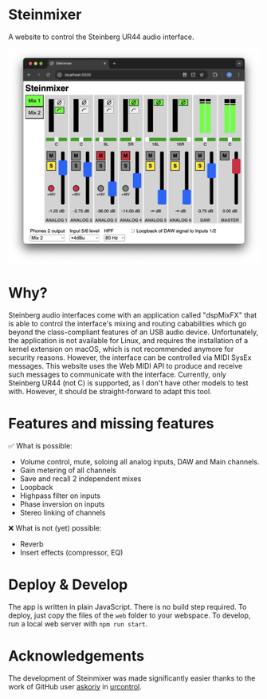 # Steinmixer

A website to control the Steinberg UR44 audio interface.

![Screenshot of Steinmixer](./img/steinmixer.png)

# Why?

Steinberg audio interfaces come with an application called "dspMixFX" that is
able to control the interface's mixing and routing cababilities which go
beyond the class-compliant features of an USB audio device. Unfortunately,
the application is not available for Linux, and requires the installation of
a kernel extension on macOS, which is not recommended anymore for security
reasons.
However, the interface can be controlled via MIDI SysEx messages.
This website uses the Web MIDI API to produce and receive such messages to
communicate with the interface.
Currently, only Steinberg UR44 (not C) is supported, as I don't have other
models to test with. However, it should be straight-forward to adapt this tool.

# Features and missing features
✅ What is possible:

- Volume control, mute, soloing all analog inputs, DAW and Main channels.
- Gain metering of all channels
- Save and recall 2 independent mixes
- Loopback
- Highpass filter on inputs
- Phase inversion on inputs
- Stereo linking of channels

❌ What is not (yet) possible:

- Reverb
- Insert effects (compressor, EQ)

# Deploy & Develop

The app is written in plain JavaScript. There is no build step required.
To deploy, just copy the files of the `web` folder to your webspace.
To develop, run a local web server with `npm run start`.

# Acknowledgements

The development of Steinmixer was made significantly easier thanks to the work
of GitHub user [askoriy](https://github.com/askoriy) in
[urcontrol](https://github.com/askoriy/urcontrol).
